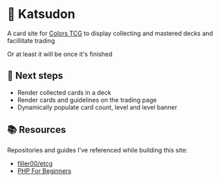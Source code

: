 # 🎴 Katsudon
A card site for [Colors TCG](https://colors-tcg.eu/) to display collecting and mastered decks and facillitate trading

Or at least it will be once it's finished

## 📝 Next steps
* Render collected cards in a deck
* Render cards and guidelines on the trading page
* Dynamically populate card count, level and level banner

## 📚 Resources
Repositories and guides I've referenced while building this site:
* [filler00/etcg](https://github.com/filler00/etcg/tree/master)
* [PHP For Beginners](https://laracasts.com/series/php-for-beginners-2023-edition)